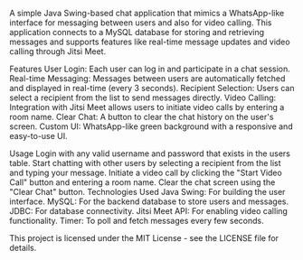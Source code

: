 A simple Java Swing-based chat application that mimics a WhatsApp-like interface for messaging between users and also for video calling. This application connects to a MySQL database for storing and retrieving messages and supports features like real-time message updates and video calling through Jitsi Meet.

Features
User Login: Each user can log in and participate in a chat session.
Real-time Messaging: Messages between users are automatically fetched and displayed in real-time (every 3 seconds).
Recipient Selection: Users can select a recipient from the list to send messages directly.
Video Calling: Integration with Jitsi Meet allows users to initiate video calls by entering a room name.
Clear Chat: A button to clear the chat history on the user's screen.
Custom UI: WhatsApp-like green background with a responsive and easy-to-use UI.

Usage
Login with any valid username and password that exists in the users table.
Start chatting with other users by selecting a recipient from the list and typing your message.
Initiate a video call by clicking the "Start Video Call" button and entering a room name.
Clear the chat screen using the "Clear Chat" button.
Technologies Used
Java Swing: For building the user interface.
MySQL: For the backend database to store users and messages.
JDBC: For database connectivity.
Jitsi Meet API: For enabling video calling functionality.
Timer: To poll and fetch messages every few seconds.

This project is licensed under the MIT License - see the LICENSE file for details.



